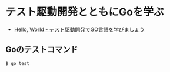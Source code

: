 # テスト駆動開発とともにGoを学ぶ

- [Hello, World - テスト駆動開発でGO言語を学びましょう](https://andmorefine.gitbook.io/learn-go-with-tests/go-fundamentals/hello-world)

## Goのテストコマンド

```bash
$ go test
```

